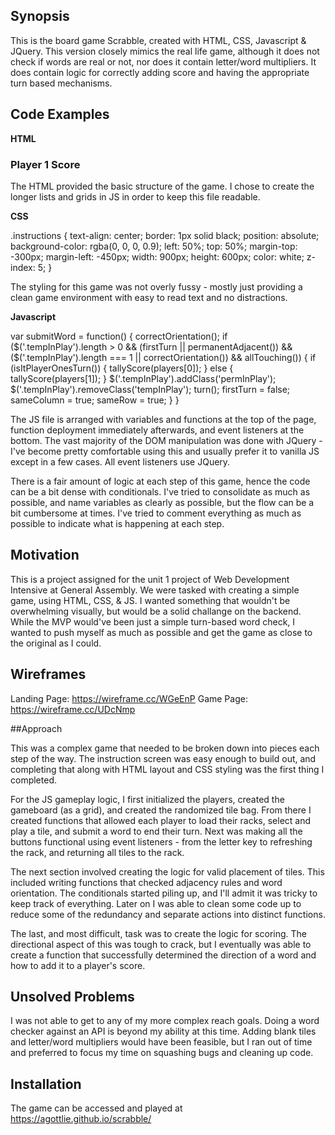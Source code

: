 ## Synopsis

This is the board game Scrabble, created with HTML, CSS, Javascript & JQuery.  This version closely mimics the real life game, although it does not check if words are real or not, nor does it contain letter/word multipliers.  It does contain logic for correctly adding score and having the appropriate turn based mechanisms.


## Code Examples

**HTML**

<div class="playerOneScoreBox textBox">
    <h3 class="playerOneDisplayName">Player 1 Score</h3>
    <div class="playerOneScore"></div>
</div>

The HTML provided the basic structure of the game.  I chose to create the longer lists and grids in JS in order to keep this file readable.


**CSS**

.instructions {
    text-align: center;
    border: 1px solid black;
    position: absolute;
    background-color: rgba(0, 0, 0, 0.9);
    left: 50%;
    top: 50%;
    margin-top: -300px;
    margin-left: -450px;
    width: 900px;
    height: 600px;
    color: white;
    z-index: 5;
}

The styling for this game was not overly fussy - mostly just providing a clean game environment with easy to read text and no distractions.

**Javascript**

var submitWord = function() {
        correctOrientation();
        if ($('.tempInPlay').length > 0 && (firstTurn || permanentAdjacent()) && ($('.tempInPlay').length === 1 || correctOrientation()) && allTouching()) {
            if (isItPlayerOnesTurn()) {
                tallyScore(players[0]);
            } else {
                tallyScore(players[1]);
            }
            $('.tempInPlay').addClass('permInPlay');
            $('.tempInPlay').removeClass('tempInPlay');
            turn();
            firstTurn = false;
            sameColumn = true;
            sameRow = true;
        }
    }

The JS file is arranged with variables and functions at the top of the page, function deployment immediately afterwards, and event listeners at the bottom. The vast majority of the DOM manipulation was done with JQuery - I've become pretty comfortable using this and usually prefer it to vanilla JS except in a few cases.  All event listeners use JQuery.

There is a fair amount of logic at each step of this game, hence the code can be a bit dense with conditionals.  I've tried to consolidate as much as possible, and name variables as clearly as possible, but the flow can be a bit cumbersome at times.  I've tried to comment everything as much as possible to indicate what is happening at each step.


## Motivation

This is a project assigned for the unit 1 project of Web Development Intensive at General Assembly.  We were tasked with creating a simple game, using HTML, CSS, & JS.  I wanted something that wouldn't be overwhelming visually, but would be a solid challange on the backend.  While the MVP would've been just a simple turn-based word check, I wanted to push myself as much as possible and get the game as close to the original as I could.

## Wireframes

Landing Page: https://wireframe.cc/WGeEnP
Game Page: https://wireframe.cc/UDcNmp

##Approach

This was a complex game that needed to be broken down into pieces each step of the way.  The instruction screen was easy enough to build out, and completing that along with HTML layout and CSS styling was the first thing I completed.

For the JS gameplay logic, I first initialized the players, created the gameboard (as a grid), and created the randomized tile bag.  From there I created functions that allowed each player to load their racks, select and play a tile, and submit a word to end their turn.  Next was making all the buttons functional using event listeners - from the letter key to refreshing the rack, and returning all tiles to the rack.

The next section involved creating the logic for valid placement of tiles.  This included writing functions that checked adjacency rules and word orientation.  The conditionals started piling up, and I'll admit it was tricky to keep track of everything.  Later on I was able to clean some code up to reduce some of the redundancy and separate actions into distinct functions. 

The last, and most difficult, task was to create the logic for scoring.  The directional aspect of this was tough to crack, but I eventually was able to create a function that successfully determined the direction of a word and how to add it to a player's score.

## Unsolved Problems

I was not able to get to any of my more complex reach goals.  Doing a word checker against an API is beyond my ability at this time.  Adding blank tiles and letter/word multipliers would have been feasible, but I ran out of time and preferred to focus my time on squashing bugs and cleaning up code.

## Installation

The game can be accessed and played at https://agottlie.github.io/scrabble/